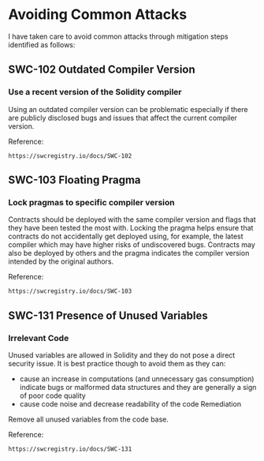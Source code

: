 # Avoiding Common Attacks

I have taken care to avoid common attacks through mitigation steps identified as follows:

## SWC-102 Outdated Compiler Version

### Use a recent version of the Solidity compiler

Using an outdated compiler version can be problematic especially if there are publicly disclosed bugs and issues that affect the current compiler version.

Reference:

```
https://swcregistry.io/docs/SWC-102
```

## SWC-103 Floating Pragma

### Lock pragmas to specific compiler version

Contracts should be deployed with the same compiler version and flags that they have been tested the most with. Locking the pragma helps ensure that contracts do not accidentally get deployed using, for example, the latest compiler which may have higher risks of undiscovered bugs. Contracts may also be deployed by others and the pragma indicates the compiler version intended by the original authors.

Reference:

```
https://swcregistry.io/docs/SWC-103
```

## SWC-131 Presence of Unused Variables

### Irrelevant Code

Unused variables are allowed in Solidity and they do not pose a direct security issue. It is best practice though to avoid them as they can:

- cause an increase in computations (and unnecessary gas consumption)
indicate bugs or malformed data structures and they are generally a sign of poor code quality
- cause code noise and decrease readability of the code
Remediation

Remove all unused variables from the code base.

Reference:

```
https://swcregistry.io/docs/SWC-131
```
